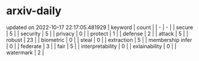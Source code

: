 # arxiv-daily
updated on 2022-10-17 22:17:05.481929
| keyword | count |
| - | - |
| secure | 5 |
| security | 5 |
| privacy | 0 |
| protect | 1 |
| defense | 2 |
| attack | 5 |
| robust | 23 |
| biometric | 0 |
| steal | 0 |
| extraction | 5 |
| membership infer | 0 |
| federate | 3 |
| fair | 5 |
| interpretability | 0 |
| exlainability | 0 |
| watermark | 2 |
